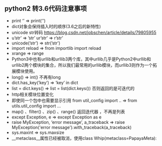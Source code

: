 ## python2 转3.6代码注意事项

* print ‘’ => print(‘')
* dict对象会保持插入时的顺序(3.6之后的新特性)
* unicode str转码 https://blog.csdn.net/jobschen/article/details/79805955
* u’str’ => ’str’    ur’str’ => r’str'
* unicode(’str’) => str(’str')
* import reload => from importlib import reload
* xrange => range
* Python3中也有urllib和urllib3两个库，其中urllib几乎是Python2中urllib和urllib2两个模块的集合，所以我们最常用的urllib模块，而urllib3则作为一个拓展模块使用。
* long() => int() 不再有long
* dict.has_key(’key’) => ‘key’ in dict
* list = dict.keys()  => list = list(dict.keys()) 否则返回的是可迭代的
* http相关模块位置变化
* 即使同一个包中也需要显示引用
           from util_config import .. => from utils.util_config import …
* map() 、filter() 、zip() 、range() 返回迭代器 ，不再是列表
* except Exception, e => except Exception as e
* raise MyException, ‘error message’, a_traceback => raise MyException('error message').with_traceback(a_traceback)
* sys.maxint => sys.maxsize
* __metaclass__属性已经被取消，使用class Whip(metaclass=PapayaMeta):
